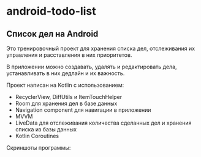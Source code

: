 # android-todo-list

## Список дел на Android

Это тренировочный проект для хранения списка дел, отслеживания их управления и расставления в них приоритетов.

В приложении можно создавать, удалять и редактировать дела, устанавливать в них дедлайн и их важность.

Проект написан на Kotlin с использованием:
* RecyclerView, DiffUtils и ItemTouchHelper
* Room для хранения дел в базе данных
* Navigation component для навигации в приложении
* MVVM
* LiveData для отслеживания количества сделанных дел и хранения списка из базы данных
* Kotlin Coroutines

Скриншоты программы:
